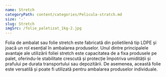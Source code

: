```yaml
---
name: Stretch
categoryPath: content/categories/Pelicula-stratch.md
size: '-'
slug: Stretch
imgSrc: /folie_paletizat_1kg-2.jpg
---
```


Folia de ambalat sau folie stretch este fabricată din polietilenă tip LDPE și joacă un rol esențial în ambalarea produselor. Unul dintre principalele avantaje ale utilizării foliei stretch este capacitatea de a fixa produsele pe palet, oferindu-le stabilitate crescută și protecție împotriva umidității și prafului pe durata transportului sau depozitării. De asemenea, această folie este versatilă și poate fi utilizată pentru ambalarea produselor individuale.
